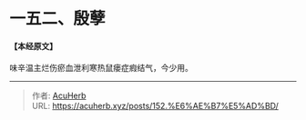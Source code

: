 # 一五二、殷孽


#### 【本经原文】
味辛温主烂伤瘀血泄利寒热鼠瘘症瘕结气，今少用。

---

> 作者: [AcuHerb](https://acuherb.xyz)  
> URL: https://acuherb.xyz/posts/152.%E6%AE%B7%E5%AD%BD/  

